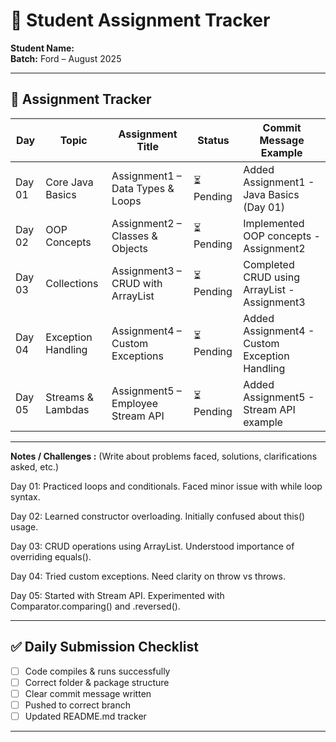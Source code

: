 # 📘 Student Assignment Tracker  

**Student Name:** <Your Full Name>  
**Batch:** Ford – August 2025  

---

## 📅 Assignment Tracker  

| Day   | Topic                | Assignment Title                        | Status       | Commit Message Example                                |
|-------|----------------------|-----------------------------------------|--------------|------------------------------------------------------|
| Day 01 | Core Java Basics     | Assignment1 – Data Types & Loops        | ⏳ Pending    | Added Assignment1 - Java Basics (Day 01)             |
| Day 02 | OOP Concepts         | Assignment2 – Classes & Objects         | ⏳ Pending    | Implemented OOP concepts - Assignment2               |
| Day 03 | Collections          | Assignment3 – CRUD with ArrayList       | ⏳ Pending    | Completed CRUD using ArrayList - Assignment3         |
| Day 04 | Exception Handling   | Assignment4 – Custom Exceptions         | ⏳ Pending    | Added Assignment4 - Custom Exception Handling        |
| Day 05 | Streams & Lambdas    | Assignment5 – Employee Stream API       | ⏳ Pending    | Added Assignment5 - Stream API example               |

---

**Notes / Challenges :** (Write about problems faced, solutions, clarifications asked, etc.)

Day 01: Practiced loops and conditionals. Faced minor issue with while loop syntax.

Day 02: Learned constructor overloading. Initially confused about this() usage.

Day 03: CRUD operations using ArrayList. Understood importance of overriding equals().

Day 04: Tried custom exceptions. Need clarity on throw vs throws.

Day 05: Started with Stream API. Experimented with Comparator.comparing() and .reversed().


---

## ✅ Daily Submission Checklist  

- [ ] Code compiles & runs successfully  
- [ ] Correct folder & package structure  
- [ ] Clear commit message written  
- [ ] Pushed to correct branch  
- [ ] Updated README.md tracker  

---
